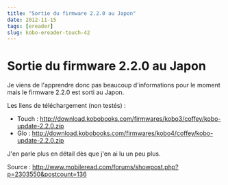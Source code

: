 ```yaml
---
title: "Sortie du firmware 2.2.0 au Japon"
date: 2012-11-15
tags: [ereader]
slug: kobo-ereader-touch-42
---
```

# Sortie du firmware 2.2.0 au Japon

Je viens de l'apprendre donc pas beaucoup d'informations pour le moment mais le firmware 2.2.0 est sorti au Japon.

Les liens de téléchargement (non testés) :

* Touch : http://download.kobobooks.com/firmwares/kobo3/coffey/kobo-update-2.2.0.zip
* Glo : http://download.kobobooks.com/firmwares/kobo4/coffey/kobo-update-2.2.0.zip

J'en parle plus en détail dès que j'en ai lu un peu plus.

Source : http://www.mobileread.com/forums/showpost.php?p=2303550&postcount=136


